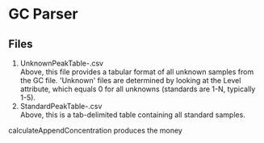 # GC Parser

## Files

1. UnknownPeakTable-<date>.csv  
   Above, this file provides a tabular format of all unknown samples from the GC file. 'Unknown' files are determined by looking at the Level attribute, which equals 0 for all unknowns (standards are 1-N, typically 1-5).
2. StandardPeakTable-<date>.csv  
   Above, this is a tab-delimited table containing all standard samples.

calculateAppendConcentration produces the money
